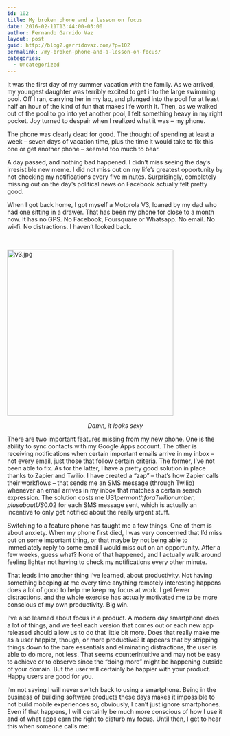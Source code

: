 ```yaml
---
id: 102
title: My broken phone and a lesson on focus
date: 2016-02-11T13:44:00-03:00
author: Fernando Garrido Vaz
layout: post
guid: http://blog2.garridovaz.com/?p=102
permalink: /my-broken-phone-and-a-lesson-on-focus/
categories:
  - Uncategorized
---
```

It was the first day of my summer vacation with the family. As we arrived, my youngest daughter was terribly excited to get into the large swimming pool. Off I ran, carrying her in my lap, and plunged into the pool for at least half an hour of the kind of fun that makes life worth it. Then, as we walked out of the pool to go into yet another pool, I felt something heavy in my right pocket. Joy turned to despair when I realized what it was &#8211; my phone.

The phone was clearly dead for good. The thought of spending at least a week &#8211; seven days of vacation time, plus the time it would take to fix this one or get another phone &#8211; seemed too much to bear.

A day passed, and nothing bad happened. I didn&#8217;t miss seeing the day&#8217;s irresistible new meme. I did not miss out on my life&#8217;s greatest opportunity by not checking my notifications every five minutes. Surprisingly, completely missing out on the day&#8217;s political news on Facebook actually felt pretty good.

When I got back home, I got myself a Motorola V3, loaned by my dad who had one sitting in a drawer. That has been my phone for close to a month now. It has no GPS. No Facebook, Foursquare or Whatsapp. No email. No wi-fi. No distractions. I haven&#8217;t looked back.

&nbsp;

<img class="  wp-image-257 aligncenter" src="https://i2.wp.com/blog.garridovaz.com/wp-content/uploads/2018/01/v3.jpg?resize=387%2C387" alt="v3.jpg" width="387" height="387" srcset="https://i2.wp.com/blog.garridovaz.com/wp-content/uploads/2018/01/v3.jpg?w=1000 1000w, https://i2.wp.com/blog.garridovaz.com/wp-content/uploads/2018/01/v3.jpg?resize=150%2C150 150w, https://i2.wp.com/blog.garridovaz.com/wp-content/uploads/2018/01/v3.jpg?resize=300%2C300 300w, https://i2.wp.com/blog.garridovaz.com/wp-content/uploads/2018/01/v3.jpg?resize=768%2C768 768w" sizes="(max-width: 387px) 100vw, 387px" data-recalc-dims="1" /> 

<p style="text-align: center;">
  <em>Damn, it looks sexy</em>
</p>

There are two important features missing from my new phone. One is the ability to sync contacts with my Google Apps account. The other is receiving notifications when certain important emails arrive in my inbox &#8211; not every email, just those that follow certain criteria. The former, I&#8217;ve not been able to fix. As for the latter, I have a pretty good solution in place thanks to Zapier and Twilio. I have created a &#8220;zap&#8221; &#8211; that&#8217;s how Zapier calls their workflows &#8211; that sends me an SMS message (through Twilio) whenever an email arrives in my inbox that matches a certain search expression. The solution costs me US$1 per month for a Twilio number, plus about US$0.02 for each SMS message sent, which is actually an incentive to only get notified about the really urgent stuff.

Switching to a feature phone has taught me a few things. One of them is about anxiety. When my phone first died, I was very concerned that I&#8217;d miss out on some important thing, or that maybe by not being able to immediately reply to some email I would miss out on an opportunity. After a few weeks, guess what? None of that happened, and I actually walk around feeling lighter not having to check my notifications every other minute.

That leads into another thing I&#8217;ve learned, about productivity. Not having something beeping at me every time anything remotely interesting happens does a lot of good to help me keep my focus at work. I get fewer distractions, and the whole exercise has actually motivated me to be more conscious of my own productivity. Big win.

I&#8217;ve also learned about focus in a product. A modern day smartphone does a lot of things, and we feel each version that comes out or each new app released should allow us to do that little bit more. Does that really make me as a user happier, though, or more productive? It appears that by stripping things down to the bare essentials and eliminating distractions, the user is able to do more, not less. That seems counterintuitive and may not be easy to achieve or to observe since the &#8220;doing more&#8221; might be happening outside of your domain. But the user will certainly be happier with your product. Happy users are good for you.

I&#8217;m not saying I will never switch back to using a smartphone. Being in the business of building software products these days makes it impossible to not build mobile experiences so, obviously, I can&#8217;t just ignore smartphones. Even if that happens, I will certainly be much more conscious of how I use it and of what apps earn the right to disturb my focus. Until then, I get to hear this when someone calls me:



&nbsp;